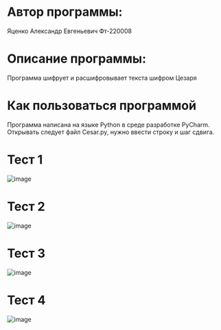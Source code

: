 # Автор программы:
Яценко Александр Евгеньевич Фт-220008

# Описание программы:
Программа шифрует и расшифровывает текста шифром Цезаря

# Как пользоваться программой
Программа написана на языке Python в среде разработке PyCharm. Открывать следует файл Cesar.py, нужно ввести строку и шаг сдвига.

# Тест 1
![image](https://github.com/gudzame/Cesar/assets/146566358/c88f785f-7ec4-4036-b9b4-5f086605a5b0)

# Тест 2
![image](https://github.com/gudzame/Cesar/assets/146566358/c3d6bfa3-8fde-4029-b852-6885be527a58)

# Тест 3
![image](https://github.com/gudzame/Cesar/assets/146566358/f6e0b71a-d7b3-4c12-b764-f27c5ddbc8fe)

# Тест 4
![image](https://github.com/gudzame/Cesar/assets/146566358/6524103a-1af5-4991-9c56-46fa4cceebe5)
